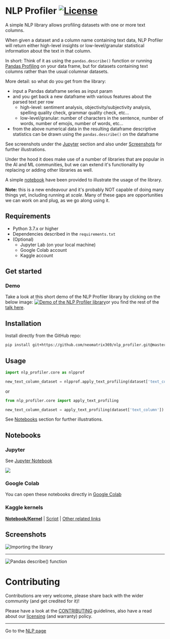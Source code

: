 # NLP Profiler [![License](https://img.shields.io/badge/License-Apache%202.0-blue.svg)](https://opensource.org/licenses/Apache-2.0)

A simple NLP library allows profiling datasets with one or more text columns. 

When given a dataset and a column name containing text data, NLP Profiler will return either high-level insights or low-level/granular statistical information about the text in that column. 

In short: Think of it as using the `pandas.describe()` function or running [Pandas Profiling](https://github.com/pandas-profiling/pandas-profiling) on your data frame, but for datasets containing text columns rather than the usual columnar datasets.

More detail: so what do you get from the library:
- input a Pandas dataframe series as input param
- and you get back a new dataframe with various features about the parsed text per row
  - high-level: sentiment analysis, objectivity/subjectivity analysis, spelling quality check, grammar quality check, etc...
  - low-level/granular: number of characters in the sentence, number of words, number of emojis, number of words, etc...
- from the above numerical data in the resulting dataframe descriptive statistics can be drawn using the `pandas.describe()` on the dataframe

See screenshots under the [Jupyter](#Jupyter) section and also under [Screenshots](#Screenshots) for further illustrations.

Under the hood it does make use of a number of libraries that are popular in the AI and ML communities, but we can extend it's functionality by replacing or adding other libraries as well.

A simple [notebook](#Notebooks) have been provided to illustrate the usage of the library.

**Note:** this is a new endeavour and it's probably NOT capable of doing many things yet, including running at _scale_. Many of these gaps are opportunities we can work on and plug, as we go along using it.

## Requirements

- Python 3.7.x or higher
- Dependencies described in the `requirements.txt`
- (Optional)
  - Jupyter Lab (on your local machine)
  - Google Colab account  
  - Kaggle account

## Get started

### Demo

Take a look at this short demo of the NLP Profiler library by clicking on the below image: 
[![Demo of the NLP Profiler library](https://user-images.githubusercontent.com/1570917/88474968-8fb48980-cf23-11ea-944d-0a1069174ede.png)](https://youtu.be/sdPOyqMfK7M?t=2274)or you find the rest of the [talk here](https://www.youtube.com/watch?v=sdPOyqMfK7M).

## Installation

Install directly from the GitHub repo:

```bash
pip install git+https://github.com/neomatrix369/nlp_profiler.git@master
```

## Usage

```python
import nlp_profiler.core as nlpprof

new_text_column_dataset = nlpprof.apply_text_profiling(dataset['text_column'])
```

or 

```python
from nlp_profiler.core import apply_text_profiling

new_text_column_dataset = apply_text_profiling(dataset['text_column'])
```

See [Notebooks](#Notebooks) section for further illustrations.

## Notebooks

### Jupyter

See [Jupyter Notebook](./notebooks/jupyter/nlp_profiler.ipynb)

![](https://user-images.githubusercontent.com/1570917/88475060-73651c80-cf24-11ea-8c44-21352f7be5bc.png)

### Google Colab

You can open these notebooks directly in [Google Colab](./notebooks/google-colab/nlp_profiler.ipynb)

### Kaggle kernels

**[Notebook/Kernel](https://www.kaggle.com/neomatrix369/nlp-profiler-simple-dataset)** | [Script](https://www.kaggle.com/neomatrix369/nlp-profiler-class) | [Other related links](https://www.kaggle.com/general/166954)

## Screenshots

![Importing the library](https://user-images.githubusercontent.com/1570917/92324238-ccea5c00-f037-11ea-9369-89b0e034ef16.png)

---

![Pandas describe() function](https://user-images.githubusercontent.com/1570917/92324242-cf4cb600-f037-11ea-9c5a-e22806b4be5b.png)

# Contributing

Contributions are very welcome, please share back with the wider community (and get credited for it)!

Please have a look at the [CONTRIBUTING](CONTRIBUTING.md) guidelines, also have a read about our [licensing](LICENSE.md) (and warranty) policy.

---

Go to the [NLP page](https://github.com/neomatrix369/awesome-ai-ml-dl/blob/master/natural-language-processing/README.md)</br>
